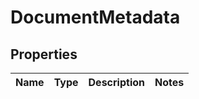 
# DocumentMetadata

## Properties
Name | Type | Description | Notes
------------ | ------------- | ------------- | -------------



